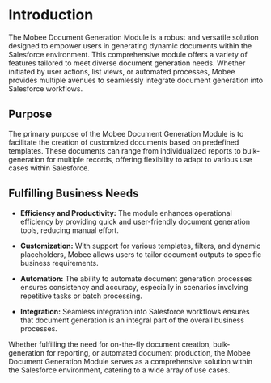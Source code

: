 # Introduction

The Mobee Document Generation Module is a robust and versatile solution designed to empower users in generating dynamic documents within the Salesforce environment. This comprehensive module offers a variety of features tailored to meet diverse document generation needs. Whether initiated by user actions, list views, or automated processes, Mobee provides multiple avenues to seamlessly integrate document generation into Salesforce workflows.

## Purpose

The primary purpose of the Mobee Document Generation Module is to facilitate the creation of customized documents based on predefined templates. These documents can range from individualized reports to bulk-generation for multiple records, offering flexibility to adapt to various use cases within Salesforce.

## Fulfilling Business Needs

- **Efficiency and Productivity:** The module enhances operational efficiency by providing quick and user-friendly document generation tools, reducing manual effort.

- **Customization:** With support for various templates, filters, and dynamic placeholders, Mobee allows users to tailor document outputs to specific business requirements.

- **Automation:** The ability to automate document generation processes ensures consistency and accuracy, especially in scenarios involving repetitive tasks or batch processing.

- **Integration:** Seamless integration into Salesforce workflows ensures that document generation is an integral part of the overall business processes.

Whether fulfilling the need for on-the-fly document creation, bulk-generation for reporting, or automated document production, the Mobee Document Generation Module serves as a comprehensive solution within the Salesforce environment, catering to a wide array of use cases.

